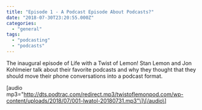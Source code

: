 ```yaml
---
title: "Episode 1 - A Podcast Episode About Podcasts?"
date: "2018-07-30T23:20:55.000Z"
categories: 
  - "general"
tags: 
  - "podcasting"
  - "podcasts"
---
```


The inaugural episode of Life with a Twist of Lemon! Stan Lemon and Jon Kohlmeier talk about their favorite podcasts and why they thought that they should move their phone conversations into a podcast format.

\[audio mp3="http://dts.podtrac.com/redirect.mp3/twistoflemonpod.com/wp-content/uploads/2018/07/001-lwatol-20180731.mp3"\]\[/audio\]
